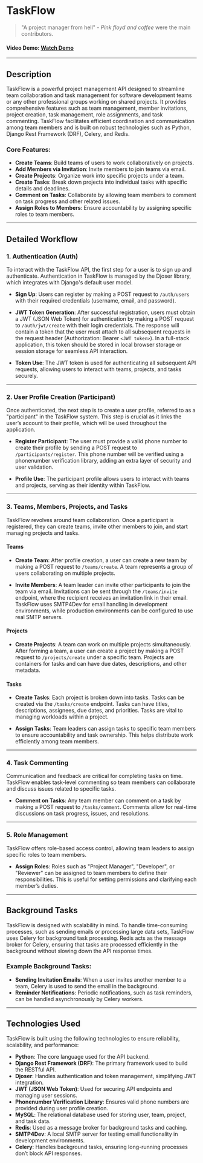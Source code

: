 # TaskFlow

> "A project manager from hell" - *Pink floyd and coffee* were the main contributors.


#### Video Demo: [Watch Demo](https://youtu.be/6UFRHdf7cs0)

---

## Description

TaskFlow is a powerful project management API designed to streamline team collaboration and task management for software development teams or any other professional groups working on shared projects. It provides comprehensive features such as team management, member invitations, project creation, task management, role assignments, and task commenting. TaskFlow facilitates efficient coordination and communication among team members and is built on robust technologies such as Python, Django Rest Framework (DRF), Celery, and Redis.

### Core Features:
- **Create Teams**: Build teams of users to work collaboratively on projects.
- **Add Members via Invitation**: Invite members to join teams via email.
- **Create Projects**: Organize work into specific projects under a team.
- **Create Tasks**: Break down projects into individual tasks with specific details and deadlines.
- **Comment on Tasks**: Collaborate by allowing team members to comment on task progress and other related issues.
- **Assign Roles to Members**: Ensure accountability by assigning specific roles to team members.

---

## Detailed Workflow

### 1. **Authentication (Auth)**
To interact with the TaskFlow API, the first step for a user is to sign up and authenticate. Authentication in TaskFlow is managed by the Djoser library, which integrates with Django's default user model.

- **Sign Up**: Users can register by making a POST request to `/auth/users` with their required credentials (username, email, and password).
  
- **JWT Token Generation**: After successful registration, users must obtain a JWT (JSON Web Token) for authentication by making a POST request to `/auth/jwt/create` with their login credentials. The response will contain a token that the user must attach to all subsequent requests in the request header (Authorization: Bearer `<JWT token>`). In a full-stack application, this token should be stored in local browser storage or session storage for seamless API interaction.

- **Token Use**: The JWT token is used for authenticating all subsequent API requests, allowing users to interact with teams, projects, and tasks securely.

---

### 2. **User Profile Creation (Participant)**
Once authenticated, the next step is to create a user profile, referred to as a "participant" in the TaskFlow system. This step is crucial as it links the user’s account to their profile, which will be used throughout the application.

- **Register Participant**: The user must provide a valid phone number to create their profile by sending a POST request to `/participants/register`. This phone number will be verified using a phonenumber verification library, adding an extra layer of security and user validation.

- **Profile Use**: The participant profile allows users to interact with teams and projects, serving as their identity within TaskFlow.

---

### 3. **Teams, Members, Projects, and Tasks**
TaskFlow revolves around team collaboration. Once a participant is registered, they can create teams, invite other members to join, and start managing projects and tasks.

#### **Teams**
- **Create Team**: After profile creation, a user can create a new team by making a POST request to `/teams/create`. A team represents a group of users collaborating on multiple projects.
  
- **Invite Members**: A team leader can invite other participants to join the team via email. Invitations can be sent through the `/teams/invite` endpoint, where the recipient receives an invitation link in their email. TaskFlow uses SMTP4Dev for email handling in development environments, while production environments can be configured to use real SMTP servers.

#### **Projects**
- **Create Projects**: A team can work on multiple projects simultaneously. After forming a team, a user can create a project by making a POST request to `/projects/create` under a specific team. Projects are containers for tasks and can have due dates, descriptions, and other metadata.

#### **Tasks**
- **Create Tasks**: Each project is broken down into tasks. Tasks can be created via the `/tasks/create` endpoint. Tasks can have titles, descriptions, assignees, due dates, and priorities. Tasks are vital to managing workloads within a project.
  
- **Assign Tasks**: Team leaders can assign tasks to specific team members to ensure accountability and task ownership. This helps distribute work efficiently among team members.

---

### 4. **Task Commenting**
Communication and feedback are critical for completing tasks on time. TaskFlow enables task-level commenting so team members can collaborate and discuss issues related to specific tasks.

- **Comment on Tasks**: Any team member can comment on a task by making a POST request to `/tasks/comment`. Comments allow for real-time discussions on task progress, issues, and resolutions.

---

### 5. **Role Management**
TaskFlow offers role-based access control, allowing team leaders to assign specific roles to team members.

- **Assign Roles**: Roles such as "Project Manager", "Developer", or "Reviewer" can be assigned to team members to define their responsibilities. This is useful for setting permissions and clarifying each member’s duties.

---

## Background Tasks

TaskFlow is designed with scalability in mind. To handle time-consuming processes, such as sending emails or processing large data sets, TaskFlow uses Celery for background task processing. Redis acts as the message broker for Celery, ensuring that tasks are processed efficiently in the background without slowing down the API response times.

### Example Background Tasks:
- **Sending Invitation Emails**: When a user invites another member to a team, Celery is used to send the email in the background.
- **Reminder Notifications**: Periodic notifications, such as task reminders, can be handled asynchronously by Celery workers.

---

## Technologies Used

TaskFlow is built using the following technologies to ensure reliability, scalability, and performance:

- **Python**: The core language used for the API backend.
- **Django Rest Framework (DRF)**: The primary framework used to build the RESTful API.
- **Djoser**: Handles authentication and token management, simplifying JWT integration.
- **JWT (JSON Web Token)**: Used for securing API endpoints and managing user sessions.
- **Phonenumber Verification Library**: Ensures valid phone numbers are provided during user profile creation.
- **MySQL**: The relational database used for storing user, team, project, and task data.
- **Redis**: Used as a message broker for background tasks and caching.
- **SMTP4Dev**: A local SMTP server for testing email functionality in development environments.
- **Celery**: Handles background tasks, ensuring long-running processes don’t block API responses.
